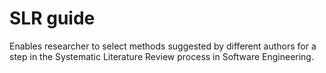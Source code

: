 # SLR guide
Enables researcher to select methods suggested by different authors for a step in the Systematic Literature Review process in Software Engineering. 
